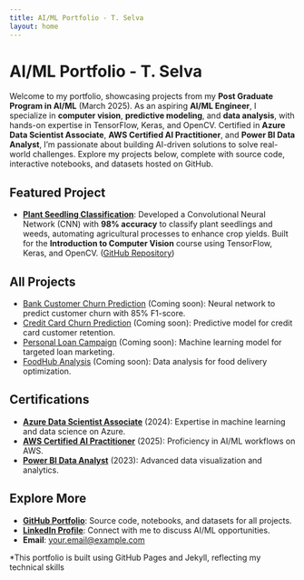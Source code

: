 ```yaml
---
title: AI/ML Portfolio - T. Selva
layout: home
---
```


# AI/ML Portfolio - T. Selva

Welcome to my portfolio, showcasing projects from my **Post Graduate Program in AI/ML** (March 2025). As an aspiring **AI/ML Engineer**, I specialize in **computer vision**, **predictive modeling**, and **data analysis**, with hands-on expertise in TensorFlow, Keras, and OpenCV. Certified in **Azure Data Scientist Associate**, **AWS Certified AI Practitioner**, and **Power BI Data Analyst**, I’m passionate about building AI-driven solutions to solve real-world challenges. Explore my projects below, complete with source code, interactive notebooks, and datasets hosted on GitHub.

## Featured Project

- **[Plant Seedling Classification](/projects/plant-seedling-classification)**: Developed a Convolutional Neural Network (CNN) with **98% accuracy** to classify plant seedlings and weeds, automating agricultural processes to enhance crop yields. Built for the **Introduction to Computer Vision** course using TensorFlow, Keras, and OpenCV. ([GitHub Repository](https://github.com/tselva-AIML/AI-ML-Portfolio/plant-seedling-classification))

## All Projects

- [Bank Customer Churn Prediction](/projects/bank-customer-churn) (Coming soon): Neural network to predict customer churn with 85% F1-score.
- [Credit Card Churn Prediction](/projects/credit-card-churn) (Coming soon): Predictive model for credit card customer retention.
- [Personal Loan Campaign](/projects/personal-loan) (Coming soon): Machine learning model for targeted loan marketing.
- [FoodHub Analysis](/projects/foodhub) (Coming soon): Data analysis for food delivery optimization.

## Certifications

- **[Azure Data Scientist Associate](https://learn.microsoft.com/en-us/credentials/certifications/azure-data-scientist/)** (2024): Expertise in machine learning and data science on Azure.
- **[AWS Certified AI Practitioner](https://aws.amazon.com/certification/certified-ai-practitioner/)** (2025): Proficiency in AI/ML workflows on AWS.
- **[Power BI Data Analyst](https://learn.microsoft.com/en-us/credentials/certifications/power-bi-data-analyst-associate/)** (2023): Advanced data visualization and analytics.

## Explore More

- **[GitHub Portfolio](https://github.com/tselva-AIML/AI-ML-Portfolio)**: Source code, notebooks, and datasets for all projects.
- **[LinkedIn Profile](https://linkedin.com/in/yourprofile)**: Connect with me to discuss AI/ML opportunities.
- **Email**: [your.email@example.com](mailto:your.email@example.com)

*This portfolio is built using GitHub Pages and Jekyll, reflecting my technical skills
